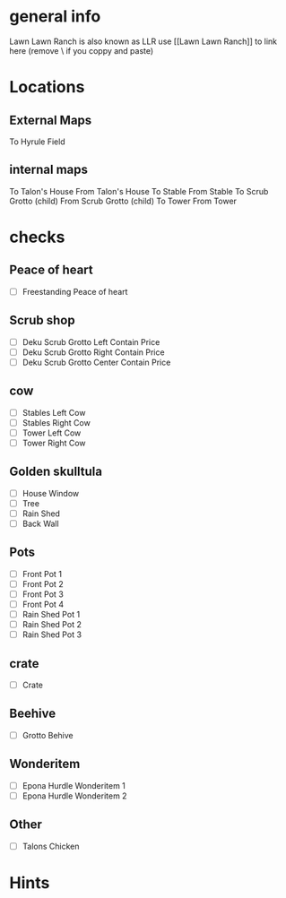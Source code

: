 # general info 
Lawn Lawn Ranch is also known as LLR use \[\[Lawn Lawn Ranch]] to link here (remove \\ if you coppy and paste)
# Locations
## External Maps
To Hyrule Field
## internal maps
To Talon's House
From Talon's House
To Stable
From Stable
To Scrub Grotto (child)
From Scrub Grotto (child)
To Tower
From Tower
# checks
## Peace of heart
- [ ] Freestanding Peace of heart
## Scrub shop
- [ ] Deku Scrub Grotto Left  Contain   Price
- [ ] Deku Scrub Grotto Right  Contain   Price
- [ ] Deku Scrub Grotto Center  Contain   Price
## cow
- [ ] Stables Left Cow
- [ ] Stables Right Cow
- [ ] Tower Left Cow
- [ ] Tower Right Cow
## Golden skulltula
- [ ] House Window
- [ ] Tree
- [ ] Rain Shed
- [ ] Back Wall
## Pots
- [ ] Front Pot 1
- [ ] Front Pot 2
- [ ] Front Pot 3
- [ ] Front Pot 4
- [ ] Rain Shed Pot 1
- [ ] Rain Shed Pot 2
- [ ] Rain Shed Pot 3
## crate
- [ ] Crate
## Beehive
- [ ] Grotto Behive
## Wonderitem
- [ ] Epona Hurdle Wonderitem 1
- [ ] Epona Hurdle Wonderitem 2
## Other
- [ ] Talons Chicken
# Hints